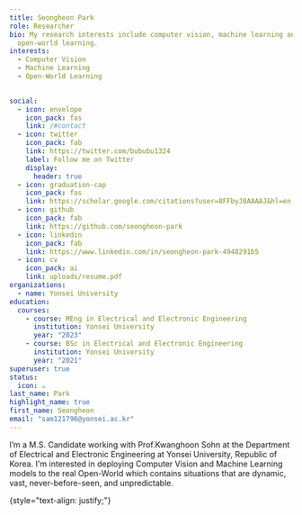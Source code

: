 ```yaml
---
title: Seongheon Park
role: Researcher
bio: My research interests include computer vision, machine learning and
  open-world learning.
interests:
  - Computer Vision
  - Machine Learning
  - Open-World Learning

    
social:
  - icon: envelope
    icon_pack: fas
    link: /#contact
  - icon: twitter
    icon_pack: fab
    link: https://twitter.com/bububu1324
    label: Follow me on Twitter
    display:
      header: true
  - icon: graduation-cap
    icon_pack: fas
    link: https://scholar.google.com/citations?user=8FFbyJ0AAAAJ&hl=en
  - icon: github
    icon_pack: fab
    link: https://github.com/seongheon-park
  - icon: linkedin
    icon_pack: fab
    link: https://www.linkedin.com/in/seongheon-‍park-4948291b5
  - icon: cv
    icon_pack: ai
    link: uploads/resume.pdf
organizations:
  - name: Yonsei University
education:
  courses:
    - course: MEng in Electrical and Electronic Engineering
      institution: Yonsei University
      year: "2023"
    - course: BSc in Electrical and Electronic Engineering
      institution: Yonsei University
      year: "2021"
superuser: true
status:
  icon: ☕️
last_name: Park
highlight_name: true
first_name: Seongheon
email: "sam121796@yonsei.ac.kr"
---
```


I’m a M.S. Candidate working with Prof.Kwanghoon Sohn at the Department of Electrical and Electronic Engineering at Yonsei University, Republic of Korea. I'm interested in deploying Computer Vision and Machine Learning models to the real Open-World which contains situations that are dynamic, vast, never-before-seen, and unpredictable. 

{style="text-align: justify;"}
